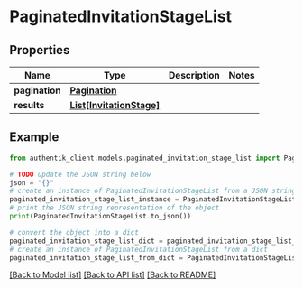 # PaginatedInvitationStageList


## Properties

Name | Type | Description | Notes
------------ | ------------- | ------------- | -------------
**pagination** | [**Pagination**](Pagination.md) |  | 
**results** | [**List[InvitationStage]**](InvitationStage.md) |  | 

## Example

```python
from authentik_client.models.paginated_invitation_stage_list import PaginatedInvitationStageList

# TODO update the JSON string below
json = "{}"
# create an instance of PaginatedInvitationStageList from a JSON string
paginated_invitation_stage_list_instance = PaginatedInvitationStageList.from_json(json)
# print the JSON string representation of the object
print(PaginatedInvitationStageList.to_json())

# convert the object into a dict
paginated_invitation_stage_list_dict = paginated_invitation_stage_list_instance.to_dict()
# create an instance of PaginatedInvitationStageList from a dict
paginated_invitation_stage_list_from_dict = PaginatedInvitationStageList.from_dict(paginated_invitation_stage_list_dict)
```
[[Back to Model list]](../README.md#documentation-for-models) [[Back to API list]](../README.md#documentation-for-api-endpoints) [[Back to README]](../README.md)


